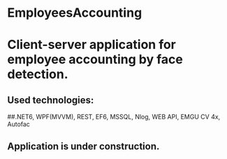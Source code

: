 # EmployeesAccounting 
# Client-server application for employee accounting by face detection. 
## Used technologies:
##.NET6, WPF(MVVM), REST, EF6, MSSQL, Nlog, WEB API, EMGU CV 4x, Autofac

## Application is under construction.

